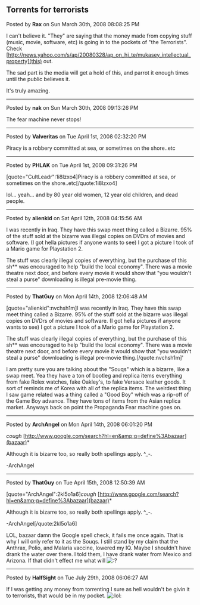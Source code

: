 ## Torrents for terrorists
Posted by **Rax** on Sun March 30th, 2008 08:08:25 PM

I can't believe it.  "They" are saying that the money made from copying stuff (music, movie, software, etc) is going in to the pockets of "the Terrorists".  Check [http://news.yahoo.com/s/ap/20080328/ap_on_hi_te/mukasey_intellectual_property](this) out.

The sad part is the media will get a hold of this, and parrot it enough times until the public believes it.

It's truly amazing.

--------------------------------------------------------------------------------

Posted by **nak** on Sun March 30th, 2008 09:13:26 PM

The fear machine never stops!

--------------------------------------------------------------------------------

Posted by **Valveritas** on Tue April 1st, 2008 02:32:20 PM

Piracy is a robbery committed at sea, or sometimes on the shore..etc

--------------------------------------------------------------------------------

Posted by **PHLAK** on Tue April 1st, 2008 09:31:26 PM

[quote="CultLeadr":1i8lzxo4]Piracy is a robbery committed at sea, or sometimes on the shore..etc[/quote:1i8lzxo4]

lol... yeah... and by 80 year old women, 12 year old children, and dead people.

--------------------------------------------------------------------------------

Posted by **alienkid** on Sat April 12th, 2008 04:15:56 AM

I was recently in Iraq.  They have this swap meet thing called a Bizarre.  95% of the stuff sold at the bizarre was illegal copies on DVDrs of movies and software.  (I got hella pictures if anyone wants to see) I got a picture I took of a Mario game for Playstation 2. 

The stuff was clearly illegal copies of everything, but the purchase of this sh** was encouraged to help "build the local economy".  There was a movie theatre next door, and before every movie it would show that "you wouldn't steal a purse" downloading is illegal pre-movie thing.

--------------------------------------------------------------------------------

Posted by **ThatGuy** on Mon April 14th, 2008 12:06:48 AM

[quote="alienkid":nvchsh1m]I was recently in Iraq.  They have this swap meet thing called a Bizarre.  95% of the stuff sold at the bizarre was illegal copies on DVDrs of movies and software.  (I got hella pictures if anyone wants to see) I got a picture I took of a Mario game for Playstation 2. 

The stuff was clearly illegal copies of everything, but the purchase of this sh** was encouraged to help "build the local economy".  There was a movie theatre next door, and before every movie it would show that "you wouldn't steal a purse" downloading is illegal pre-movie thing.[/quote:nvchsh1m]'

I am pretty sure you are talking about the "Souqs" which is a bizarre, like a swap meet. Yea they have a ton of bootleg and replica items everything from fake Rolex watches, fake Oakley's, to fake Versace leather goods. It sort of reminds me of Korea with all of the replica items. The weirdest thing I saw game related was a thing called a "Good Boy" which was a rip-off of the Game Boy advance. They have tons of items from the Asian replica market. Anyways back on point the Propaganda Fear machine goes on.

--------------------------------------------------------------------------------

Posted by **ArchAngel** on Mon April 14th, 2008 06:01:20 PM

*cough* [http://www.google.com/search?hl=en&amp;q=define%3Abazaar](bazaar)* 

Although it is bizarre too, so really both spellings apply. ^_-.

-ArchAngel

--------------------------------------------------------------------------------

Posted by **ThatGuy** on Tue April 15th, 2008 12:50:39 AM

[quote="ArchAngel":2kl5o1a6]*cough* [http://www.google.com/search?hl=en&amp;q=define%3Abazaar](bazaar)* 

Although it is bizarre too, so really both spellings apply. ^_-.

-ArchAngel[/quote:2kl5o1a6]


LOL, bazaar damn the Google spell check, it fails me once again. That is why I will only refer to it as the Souqs. I still stand by my claim that the Anthrax, Polio, and Malaria vaccine, lowered my IQ. Maybe I shouldn't have drank the water over there. I told them, I have drank water from Mexico and Arizona. If that didn't effect me what will <!-- s:? --><img src="{SMILIES_PATH}/icon_e_confused.gif" alt=":?" title="Confused" /><!-- s:? -->

--------------------------------------------------------------------------------

Posted by **HalfSight** on Tue July 29th, 2008 06:06:27 AM

If I was getting any money from torrenting I sure as hell wouldn't be givin it to terrorists, that would be in my pocket. <!-- s:lol: --><img src="{SMILIES_PATH}/icon_lol.gif" alt=":lol:" title="Laughing" /><!-- s:lol: -->
